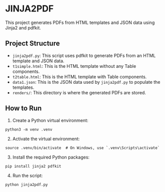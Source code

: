 # JINJA2PDF

This project generates PDFs from HTML templates and JSON data using Jinja2 and pdfkit.

## Project Structure

- `jinja2pdf.py`: This script uses pdfkit to generate PDFs from an HTML template and JSON data.
- `t1simple.html`: This is the HTML template without any Table components.
- `t2table.html`: This is the HTML template with Table components.
- `data1.json`: This is the JSON data used by `jinja2pdf.py` to populate the templates.
- `renders/`: This directory is where the generated PDFs are stored.

## How to Run

1. Create a Python virtual environment:

```
python3 -m venv .venv
```

2. Activate the virtual environment:

```
source .venv/bin/activate  # On Windows, use `.venv\Scripts\activate`
```

3. Install the required Python packages:
  
```
pip install jinja2 pdfkit
```

4. Run the script:

```
python jinja2pdf.py
```